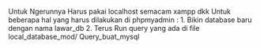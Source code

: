Untuk Ngerunnya Harus pakai localhost semacam xampp dkk
Untuk beberapa hal yang harus dilakukan di phpmyadmin :
    1. Bikin database baru dengan nama lawar_db
    2. Terus Run query yang ada di file local_database_mod/ Query_buat_mysql
